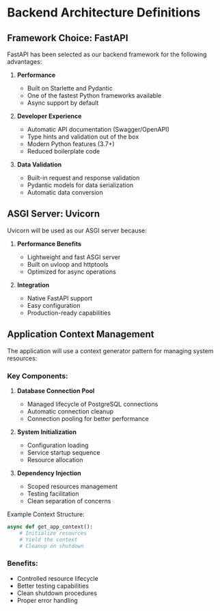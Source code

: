 # Backend Architecture Definitions

## Framework Choice: FastAPI

FastAPI has been selected as our backend framework for the following advantages:

1. **Performance**
   - Built on Starlette and Pydantic
   - One of the fastest Python frameworks available
   - Async support by default

2. **Developer Experience**
   - Automatic API documentation (Swagger/OpenAPI)
   - Type hints and validation out of the box
   - Modern Python features (3.7+)
   - Reduced boilerplate code

3. **Data Validation**
   - Built-in request and response validation
   - Pydantic models for data serialization
   - Automatic data conversion

## ASGI Server: Uvicorn

Uvicorn will be used as our ASGI server because:

1. **Performance Benefits**
   - Lightweight and fast ASGI server
   - Built on uvloop and httptools
   - Optimized for async operations

2. **Integration**
   - Native FastAPI support
   - Easy configuration
   - Production-ready capabilities

## Application Context Management

The application will use a context generator pattern for managing system resources:

### Key Components:

1. **Database Connection Pool**
   - Managed lifecycle of PostgreSQL connections
   - Automatic connection cleanup
   - Connection pooling for better performance

2. **System Initialization**
   - Configuration loading
   - Service startup sequence
   - Resource allocation

3. **Dependency Injection**
   - Scoped resources management
   - Testing facilitation
   - Clean separation of concerns

Example Context Structure:
```python
async def get_app_context():
    # Initialize resources
    # Yield the context
    # Cleanup on shutdown
```

### Benefits:

- Controlled resource lifecycle
- Better testing capabilities
- Clean shutdown procedures
- Proper error handling
